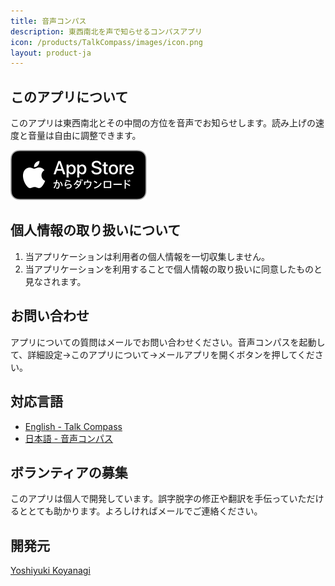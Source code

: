 ```yaml
---
title: 音声コンパス
description: 東西南北を声で知らせるコンパスアプリ
icon: /products/TalkCompass/images/icon.png
layout: product-ja
---
```

## このアプリについて

このアプリは東西南北とその中間の方位を音声でお知らせします。読み上げの速度と音量は自由に調整できます。

[![AppStoreからダウンロード](/products/TalkCompass/images/appstore_jp.svg)](https://apps.apple.com/us/app/talk-compass/id1540530352)

## 個人情報の取り扱いについて

1. 当アプリケーションは利用者の個人情報を一切収集しません。
2. 当アプリケーションを利用することで個人情報の取り扱いに同意したものと見なされます。

## お問い合わせ

アプリについての質問はメールでお問い合わせください。音声コンパスを起動して、詳細設定→このアプリについて→メールアプリを開くボタンを押してください。

## 対応言語

- [English - Talk Compass](/products/TalkCompass/en/)
- [日本語 - 音声コンパス](/products/TalkCompass/ja/)

## ボランティアの募集

このアプリは個人で開発しています。誤字脱字の修正や翻訳を手伝っていただけるととても助かります。よろしければメールでご連絡ください。

## 開発元

[Yoshiyuki Koyanagi](https://moutend.github.io/)

